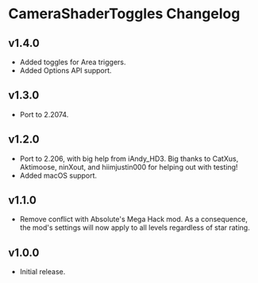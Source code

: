 # CameraShaderToggles Changelog
## v1.4.0
- Added toggles for Area triggers.
- Added Options API support.
## v1.3.0
- Port to 2.2074.
## v1.2.0
- Port to 2.206, with big help from iAndy_HD3. Big thanks to CatXus, Aktimoose, ninXout, and hiimjustin000 for helping out with testing!
- Added macOS support.
## v1.1.0
- Remove conflict with Absolute's Mega Hack mod. As a consequence, the mod's settings will now apply to all levels regardless of star rating.
## v1.0.0
- Initial release.
